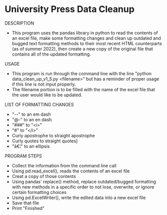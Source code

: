 # University Press Data Cleanup
DESCRIPTION
- This program uses the pandas library in python to read the contents of an excel file, make some formatting changes and clean up outdated and bugged text formatting methods to their most recent HTML counterparts (as of summer 2022), then create a new copy of the original file that contains all of the updated formatting.

USAGE
- This program is run through the command line with the line "python data_clean_up_v1_5.py &lt;filename&gt;" but has a reminder of proper usage if this line is not input properly.
- The filename portion is to be filled with the name of the excel file that the user would like to be updated.

LIST OF FORMATTING CHANGES
- "--" to an em dash
- "@-" to an en dash
- "###" to "&lt;i&gt;"
- "#" to "&lt;/i&gt;"
- Curly apostrophe to straight apostrophe
- Curly quotes to straight quotes]
- "â€¦" to an ellipsis

PROGRAM STEPS
- Collect the information from the command line call
- Using pd.read_excel(), reads the contents of an excel file
- Creat a copy of those contents
- Using pandas' replace() method, replace outdated/bugged formatting with new methods in a specific order to not lose, overwrite, or ignore certain formatting choices
- Using pd.ExcelWriter(), write the edited data into a new excel file
- Save that file
- Print "Finished"
